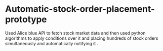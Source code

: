 # Automatic-stock-order-placement-prototype
Used Alice blue API to fetch stock market data and then used python algorithms to apply conditions over it and placing hundreds of stock orders simultaneously and automatically notifying it .
